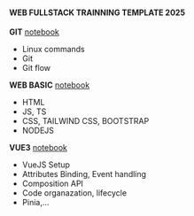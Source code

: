 #### **WEB FULLSTACK TRAINNING TEMPLATE 2025**

**GIT** [notebook](../git/docs.ipynb)  
- Linux commands
- Git  
- Git flow  

**WEB BASIC** [notebook](../web-basic/docs.ipynb)  
- HTML 
- JS, TS  
- CSS, TAILWIND CSS, BOOTSTRAP  
- NODEJS  

**VUE3** [notebook](../vuejs/docs.ipynb)  
- VueJS Setup
- Attributes Binding, Event handling
- Composition API   
- Code organazation, lifecycle  
- Pinia,...

